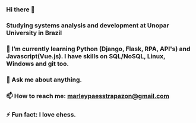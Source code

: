 ### Hi there 👋

### Studying systems analysis and development at Unopar University in Brazil
### 🌱 I’m currently learning Python (Django, Flask, RPA, API's) and Javascript(Vue.js). I have skills on SQL/NoSQL, Linux, Windows and git too.
### 💬 Ask me about anything.
### 📫 How to reach me: marleypaesstrapazon@gmail.com
### ⚡ Fun fact: I love chess.
